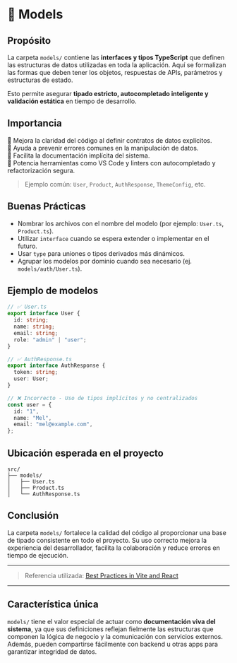 # 🧾 Models

## Propósito

La carpeta `models/` contiene las **interfaces y tipos TypeScript** que definen las estructuras de datos utilizadas en toda la aplicación. Aquí se formalizan las formas que deben tener los objetos, respuestas de APIs, parámetros y estructuras de estado.

Esto permite asegurar **tipado estricto, autocompletado inteligente y validación estática** en tiempo de desarrollo.

## Importancia

🔹 Mejora la claridad del código al definir contratos de datos explícitos.  
🔹 Ayuda a prevenir errores comunes en la manipulación de datos.  
🔹 Facilita la documentación implícita del sistema.  
🔹 Potencia herramientas como VS Code y linters con autocompletado y refactorización segura.

> Ejemplo común: `User`, `Product`, `AuthResponse`, `ThemeConfig`, etc.

## Buenas Prácticas

- Nombrar los archivos con el nombre del modelo (por ejemplo: `User.ts`, `Product.ts`).
- Utilizar `interface` cuando se espera extender o implementar en el futuro.
- Usar `type` para uniones o tipos derivados más dinámicos.
- Agrupar los modelos por dominio cuando sea necesario (ej. `models/auth/User.ts`).

## Ejemplo de modelos

```ts
// ✅ User.ts
export interface User {
  id: string;
  name: string;
  email: string;
  role: "admin" | "user";
}

// ✅ AuthResponse.ts
export interface AuthResponse {
  token: string;
  user: User;
}
```

```ts
// ❌ Incorrecto - Uso de tipos implícitos y no centralizados
const user = {
  id: "1",
  name: "Mel",
  email: "mel@example.com",
};
```

## Ubicación esperada en el proyecto

```
src/
├── models/
│   ├── User.ts
│   ├── Product.ts
│   └── AuthResponse.ts
```

## Conclusión

La carpeta `models/` fortalece la calidad del código al proporcionar una base de tipado consistente en todo el proyecto. Su uso correcto mejora la experiencia del desarrollador, facilita la colaboración y reduce errores en tiempo de ejecución.

---

> Referencia utilizada: [Best Practices in Vite and React](https://codeparrot.ai/blogs/a-beginners-guide-to-using-vite-react)

---

## Característica única

`models/` tiene el valor especial de actuar como **documentación viva del sistema**, ya que sus definiciones reflejan fielmente las estructuras que componen la lógica de negocio y la comunicación con servicios externos. Además, pueden compartirse fácilmente con backend u otras apps para garantizar integridad de datos.